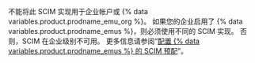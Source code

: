 不能将此 SCIM 实现用于企业帐户或 {% data variables.product.prodname_emu_org %}。 如果您的企业启用了 {% data variables.product.prodname_emus %}，则必须使用不同的 SCIM 实现。 否则，SCIM 在企业级别不可用。 更多信息请参阅“[配置 {% data variables.product.prodname_emus %} 的 SCIM 预配](/admin/identity-and-access-management/managing-iam-with-enterprise-managed-users/configuring-scim-provisioning-for-enterprise-managed-users)”。
